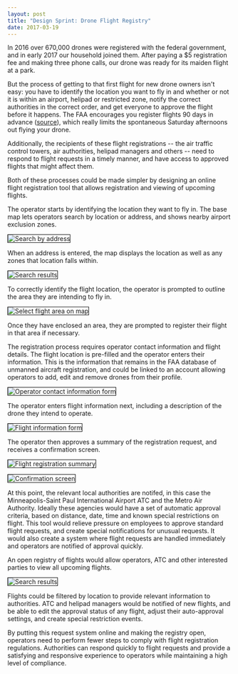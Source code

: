 ```yaml
---
layout: post
title: "Design Sprint: Drone Flight Registry"
date: 2017-03-19
---
```


In 2016 over 670,000 drones were registered with the federal government, and in early 2017 our household joined them. After paying a $5 registration fee and making three phone calls, our drone was ready for its maiden flight at a park.

But the process of getting to that first flight for new drone owners isn't easy: you have to identify the location you want to fly in and whether or not it is within an airport, helipad or restricted zone, notify the correct authorities in the correct order, and get everyone to approve the flight before it happens. The FAA encourages you register flights 90 days in advance ([source](https://www.faa.gov/uas/request_waiver/media/instructions.pdfhttps://www.faa.gov/uas/request_waiver/media/instructions.pdf)), which really limits the spontaneous Saturday afternoons out flying your drone.

Additionally, the recipients of these flight registrations -- the air traffic control towers, air authorities, helipad managers and others -- need to respond to flight requests in a timely manner, and have access to approved flights that might affect them.

Both of these processes could be made simpler by designing an online flight registration tool that allows registration and viewing of upcoming flights.

The operator starts by identifying the location they want to fly in. The base map lets operators search by location or address, and shows nearby airport exclusion zones.

<img style="max-width:90%;height:auto;border:1px solid black;"
 src="/assets/sprints/drone/operator-start.png"
 title="Search by address">

When an address is entered, the map displays the location as well as any zones that location falls within.

<img style="max-width:90%;height:auto;border:1px solid black;"
 src="/assets/sprints/drone/operator-search-results.png"
 title="Search results">

To correctly identify the flight location, the operator is prompted to outline the area they are intending to fly in.

<img style="max-width:90%;height:auto;border:1px solid black;"
 src="/assets/sprints/drone/operator-select-area.png"
 title="Select flight area on map">

Once they have enclosed an area, they are prompted to register their flight in that area if necessary.

The registration process requires operator contact information and flight details. The flight location is pre-filled and the operator enters their information. This is the information that remains in the FAA database of unmanned aircraft registration, and could be linked to an account allowing operators to add, edit and remove drones from their profile.

<img style="max-width:90%;height:auto;border:1px solid black;"
 src="/assets/sprints/drone/operator-contact.png"
 title="Operator contact information form">

The operator enters flight information next, including a description of the drone they intend to operate.

<img style="max-width:90%;height:auto;border:1px solid black;"
 src="/assets/sprints/drone/flight-information.png"
 title="Flight information form">

The operator then approves a summary of the registration request, and receives a confirmation screen.

<img style="max-width:90%;height:auto;border:1px solid black;"
src="/assets/sprints/drone/flight-summary.png"
title="Flight registration summary">

<img style="max-width:90%;height:auto;border:1px solid black;"
src="/assets/sprints/drone/confirmation.png"
title="Confirmation screen">


At this point, the relevant local authorities are notifed, in this case the Minneapolis-Saint Paul International Airport ATC and the Metro Air Authority. Ideally these agencies would have a set of automatic approval criteria, based on distance, date, time and known special restrictions on flight. This tool would relieve pressure on employees to approve standard flight requests, and create special notifications for unusual requests. It would also create a system where flight requests are handled immediately and operators are notified of approval quickly.

An open registry of flights would allow operators, ATC and other interested parties to view all upcoming flights.

<img style="max-width:90%;height:auto;border:1px solid black;"
src="/assets/sprints/drone/flight-registry.png"
title="Search results">

Flights could be filtered by location to provide relevant information to authorities. ATC and helipad managers would be notified of new flights, and be able to edit the approval status of any flight, adjust their auto-approval settings, and create special restriction events.

By putting this request system online and making the registry open, operators need to perform fewer steps to comply with flight registration regulations. Authorities can respond quickly to flight requests and provide a satisfying and responsive experience to operators while maintaining a high level of compliance.
